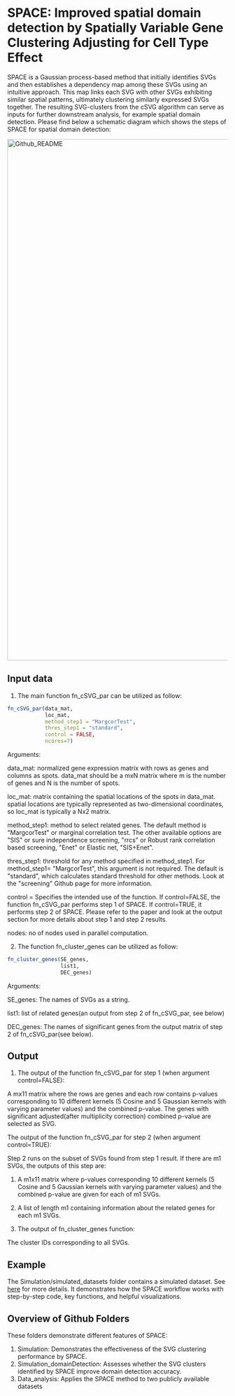 # SPACE: Improved spatial domain detection by Spatially Variable Gene Clustering Adjusting for Cell Type Effect 

SPACE is a Gaussian process-based method that initially identifies SVGs and then establishes a dependency map among these SVGs using an intuitive approach. This map links each SVG with other SVGs exhibiting similar spatial patterns, ultimately clustering similarly expressed SVGs together. The resulting SVG-clusters from the cSVG algorithm can serve as inputs for further downstream analysis, for example spatial domain detection. 
Please find below a schematic diagram which shows the steps of SPACE for spatial domain detection:


<img width="1189" alt="Github_README" src="https://github.com/wangjr03/SPACE/assets/73495177/1dfe3d5d-996f-498d-9f45-ded17fd486c5">

## Input data

1. The main function fn_cSVG_par can be utilized as follow:

``` r
fn_cSVG_par(data_mat,
            loc_mat,
            method_step1 = "MargcorTest",
            thres_step1 = "standard",
            control = FALSE,
            ncores=7)
```

Arguments:

data_mat: normalized gene expression matrix with rows as genes and columns as spots. data_mat should be a mxN matrix where m is the number of genes and N is the number of spots.

loc_mat: matrix containing the spatial locations of the spots in data_mat. spatial locations are typically represented as two-dimensional coordinates, so loc_mat is typically a Nx2 matrix. 

method_step1: method to select related genes. The default method is "MargcorTest" or marginal correlation test. The other available options are "SIS" or sure independence screening, "rrcs" or Robust rank correlation based screening, "Enet" or Elastic net, "SIS+Enet".  

thres_step1: threshold for any method specified in method_step1. For method_step1= "MargcorTest", this argument is not required. The default is "standard", which calculates standard threshold for other methods. Look at the "screening" Github page for more information.

control = Specifies the intended use of the function. If control=FALSE, the function fn_cSVG_par performs step 1 of SPACE. If control=TRUE, it performs step 2 of SPACE. Please refer to the paper and look at the output section for more details about step 1 and step 2 results.

nodes: no of nodes used in parallel computation.

2. The function fn_cluster_genes can be utilized as follow:

``` r
fn_cluster_genes(SE_genes,
                 list1,
                 DEC_genes)
```

Arguments:

SE_genes: The names of SVGs as a string. 

list1: list of related genes(an output from step 2 of fn_cSVG_par, see below) 

DEC_genes: The names of significant genes from the output matrix of step 2 of fn_cSVG_par(see below).  


## Output

1. The output of the function fn_cSVG_par for step 1 (when argument control=FALSE):

A mx11 matrix where the rows are genes and each row contains p-values corresponding to 10 different kernels (5 Cosine and 5 Gaussian kernels with varying parameter values) and the combined p-value. The genes with significant adjusted(after multiplicity correction) combined p-value are selected as SVG. 

The output of the function fn_cSVG_par for step 2 (when argument control=TRUE):

Step 2 runs on the subset of SVGs found from step 1 result. If there are m1 SVGs, the outputs of this step are:
1. A m1x11 matrix where p-values corresponding 10 different kernels (5 Cosine and 5 Gaussian kernels with varying parameter values) and the combined p-value are given for each of m1 SVGs.
2. A list of length m1 containing information about the related genes for each m1 SVGs.

2. The output of fn_cluster_genes function:

The cluster IDs corresponding to all SVGs.

## Example 

The Simulation/simulated_datasets folder contains a simulated dataset. See [here] for more details. It demonstrates how the SPACE workflow works with step-by-step code, key functions, and helpful visualizations.

[here]: https://github.com/wangjr03/SPACE/blob/main/Simulation/Simulation.md

## Overview of Github Folders 

These folders demonstrate different features of SPACE:

1. Simulation: Demonstrates the effectiveness of the SVG clustering performance by SPACE.
2. Simulation_domainDetection: Assesses whether the SVG clusters identified by SPACE improve domain detection accuracy.
3. Data_analysis: Applies the SPACE method to two publicly available datasets

